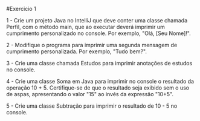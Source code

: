 #Exercicio 1
<p> 1 - Crie um projeto Java no IntelliJ que deve conter uma classe chamada Perfil,
com o método main, que ao executar deverá imprimir um cumprimento personalizado
no console. Por exemplo, "Olá, [Seu Nome]!".<br>
  
2 - Modifique o programa para imprimir uma segunda mensagem de cumprimento personalizada.
Por exemplo, "Tudo bem?".<br>

3 - Crie uma classe chamada Estudos para imprimir anotações de estudos no console.<br>

4 - Crie uma classe Soma em Java para imprimir no console o resultado da operação
10 + 5. Certifique-se de que o resultado seja exibido sem o uso de aspas, apresentando
o valor "15" ao invés da expressão "10+5".<br>

5 - Crie uma classe Subtração para imprimir o resultado de 10 - 5 no console.</p>
